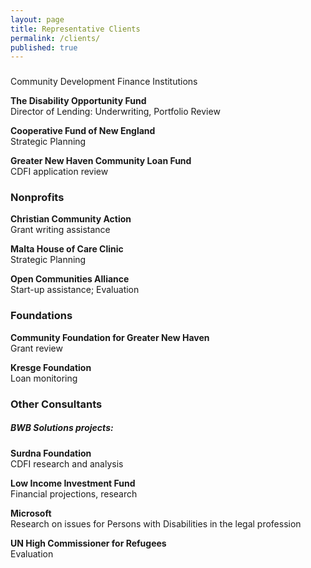```yaml
---
layout: page
title: Representative Clients
permalink: /clients/
published: true
---
```





### 
Community Development Finance Institutions

**The Disability Opportunity Fund**  
Director of Lending: Underwriting, Portfolio Review

**Cooperative Fund of New England**  
Strategic Planning

**Greater New Haven Community Loan Fund**  
CDFI application review



### Nonprofits	

**Christian Community Action**  
Grant writing assistance

**Malta House of Care Clinic**  
Strategic Planning

**Open Communities Alliance**  
Start-up assistance; Evaluation

 

### Foundations

**Community Foundation for Greater New Haven**  
Grant review

**Kresge Foundation**  
Loan monitoring



### Other Consultants

##### BWB Solutions projects:

**Surdna Foundation**  
CDFI research and analysis

**Low Income Investment Fund**  
Financial projections, research

**Microsoft**  
Research on issues for Persons with Disabilities in the legal profession

**UN High Commissioner for Refugees**  
Evaluation
